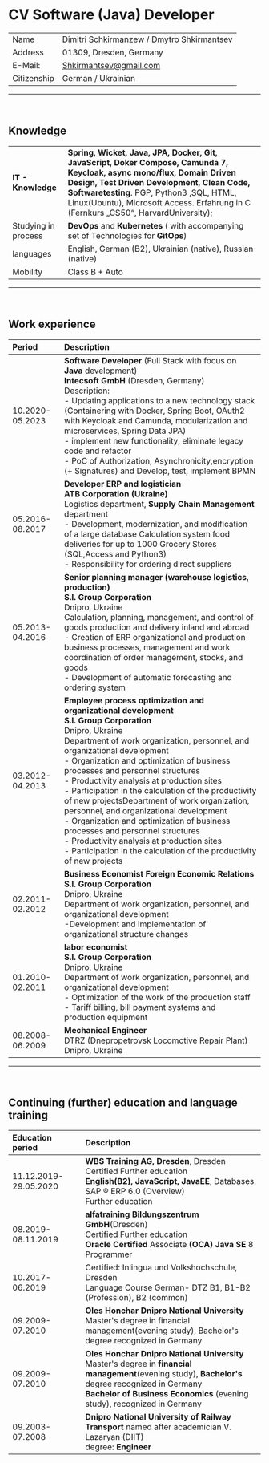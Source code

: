 # CV Software (Java) Developer

|             |                                            |
| ----------- | ------------------------------------------ |
| Name        | Dimitri Schkirmanzew / Dmytro Shkirmantsev |
| Address     | 01309, Dresden, Germany                    |
| E-Mail:     | Shkirmantsev@gmail.com                     |
| Citizenship | German / Ukrainian                         |
-----
<br/>

## Knowledge

|                    |                                                                                                                                              |
| -------------------| ---------------------------------------------------------------------------------------------------------------------------------------------|
| **IT - Knowledge** | **Spring, Wicket, Java, JPA, Docker, Git, JavaScript, Doker Compose, Camunda 7, Keycloak, async mono/flux, Domain Driven Design, Test Driven Development, Clean Code, Softwaretesting**. PGP, Python3 ,SQL, HTML, Linux(Ubuntu), Microsoft Access. Erfahrung in C (Fernkurs „CS50“, HarvardUniversity);                    |
| Studying in process | **DevOps** and **Kubernetes** ( with accompanying set of Technologies for **GitOps**)                                                                  |
| languages | English, German (B2), Ukrainian (native), Russian (native) |
| Mobility | Class B + Auto |

-----
<br/>

## Work experience

| Period            | Description                                                                                                         |
|:------------------|:--------------------------------------------------------------------------------------------------------------------|
|10.2020-05.2023    | **Software Developer** (Full Stack with focus on **Java** development)<br/> **Intecsoft GmbH** (Dresden, Germany)<br/> Description:<br/>- Updating applications to a new technology stack (Containering with Docker, Spring Boot, OAuth2 with Keycloak and Camunda, modularization and microservices, Spring Data JPA)<br/>- implement new functionality, eliminate legacy code and refactor<br/>- PoC of Authorization, Asynchronicity,encryption (+ Signatures) and Develop, test, implement BPMN |
| 05.2016-08.2017   | **Developer ERP and logistician**<br/> **ATB Corporation (Ukraine)**<br/>  Logistics department, **Supply Chain Management** department<br/>- Development, modernization, and modification of a large database Calculation system food deliveries for up to 1000 Grocery Stores (SQL,Access and Python3)<br/>- Responsibility for ordering direct suppliers                                                                                            |
| 05.2013-04.2016 | **Senior planning manager (warehouse logistics, production)**<br/>**S.I. Group Corporation**<br/> Dnipro, Ukraine<br/> Calculation, planning, management, and control of goods production and delivery inland and abroad<br/>- Creation of ERP organizational and production business processes, management and work coordination of order management, stocks, and goods<br/>- Development of automatic forecasting and ordering system|
| 03.2012-04.2013 | **Employee process optimization and organizational development**<br/>**S.I. Group Corporation**<br/>Dnipro, Ukraine<br/>Department of work organization, personnel, and organizational development<br/>- Organization and optimization of business processes and personnel structures<br/>- Productivity analysis at production sites<br/>- Participation in the calculation of the productivity of new projectsDepartment of work organization, personnel, and organizational development<br/>- Organization and optimization of business processes and personnel structures<br/>- Productivity analysis at production sites<br/>- Participation in the calculation of the productivity of new projects|
|02.2011-02.2012 | **Business Economist Foreign Economic Relations**<br/>**S.I. Group Corporation**<br/>Dnipro, Ukraine<br/>Department of work organization, personnel, and organizational development<br/>-Development and implementation of organizational structure changes|
|01.2010-02.2011 | **labor economist**<br/>**S.I. Group Corporation**<br/>Dnipro, Ukraine<br/>Department of work organization, personnel, and organizational development<br/>- Optimization of the work of the production staff<br/>- Tariff billing, bill payment systems and production equipment |
|08.2008-06.2009 | **Mechanical Engineer**<br/> DTRZ (Dnepropetrovsk Locomotive Repair Plant)<br/>Dnipro, Ukraine<br/>
----
<br/>

## Continuing (further) education and language training

| Education period      | Description                               |
|:----------------------|:------------------------------------------|
|11.12.2019- 29.05.2020 | **WBS Training AG, Dresden**, Dresden<br/>Certified Further education<br/>**English(B2), JavaScript, JavaEE**, Databases, SAP ® ERP 6.0 (Overview)<br/>Further education |
|08.2019-08.11.2019 | **alfatraining Bildungszentrum GmbH**(Dresden)<br/>Certified Further education<br/>**Oracle Certified** Associate **(OCA) Java SE** 8 Programmer|
|10.2017-06.2019| Certified: Inlingua und Volkshochschule, Dresden<br/>Language Course German- DTZ B1, B1-B2 (Profession), B2 (common)|
|09.2009-07.2010 |**Oles Honchar Dnipro National University**<br/>Master's degree in financial management(evening study), Bachelor's degree recognized in Germany<br/>|
|09.2009-07.2010 |**Oles Honchar Dnipro National University**<br/>Master's degree in **financial management**(evening study), **Bachelor's** degree recognized in Germany<br/>**Bachelor of Business Economics** (evening study), recognized in Germany|
|09.2003-07.2008 | **Dnipro National University of Railway Transport** named after academician V. Lazaryan (DIIT)<br/>degree: **Engineer**|